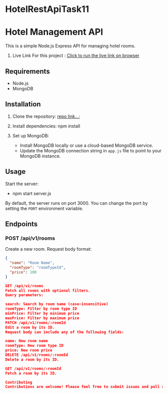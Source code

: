 # HotelRestApiTask11

# Hotel Management API

This is a simple Node.js Express API for managing hotel rooms.
1. Live Link For this project : [Click to run the live link on browser](https://hotelapitask10node1ucee.onrender.com/api/v1/rooms)
## Requirements

- Node.js
- MongoDB

## Installation

1. Clone the repository: [repo link...](https://github.com/solowiseCV/HotelApiTask11);


2. Install dependencies: npm install


3. Set up MongoDB:
   - Install MongoDB locally or use a cloud-based MongoDB service.
   - Update the MongoDB connection string in `app.js` file to point to your MongoDB instance.

## Usage

Start the server:
- npm start server.js

By default, the server runs on port 3000. You can change the port by setting the `PORT` environment variable.

## Endpoints

### POST /api/v1/rooms

Create a new room.
Request body format:

```json
{
  "name": "Room Name",
  "roomType": "roomTypeId",
  "price": 100
}

GET /api/v1/rooms
Fetch all rooms with optional filters.
Query parameters:

search: Search by room name (case-insensitive)
roomType: Filter by room type ID
minPrice: Filter by minimum price
maxPrice: Filter by maximum price
PATCH /api/v1/rooms/:roomId
Edit a room by its ID.
Request body can include any of the following fields:

name: New room name
roomType: New room type ID
price: New room price
DELETE /api/v1/rooms/:roomId
Delete a room by its ID.

GET /api/v1/rooms/:roomId
Fetch a room by its ID.

Contributing
Contributions are welcome! Please feel free to submit issues and pull requests.

